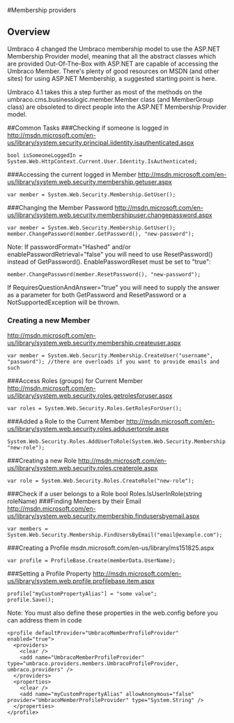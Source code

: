 #Membership providers

<!-- original from http://our.umbraco.org/wiki/how-tos/membership-providers -->

## Overview

Umbraco 4 changed the Umbraco membership model to use the ASP.NET Membership Provider model, meaning that all the abstract classes which are provided Out-Of-The-Box with ASP.NET are capable of accessing the Umbraco Member. There's plenty of good resources on MSDN (and other sites) for using ASP.NET Membership, a suggested starting point is here.

Umbraco 4.1 takes this a step further as most of the methods on the umbraco.cms.businesslogic.member.Member class (and MemberGroup class) are obsoleted to direct people into the ASP.NET Membership Provider model.

##Common Tasks
###Checking if someone is logged in
http://msdn.microsoft.com/en-us/library/system.security.principal.iidentity.isauthenticated.aspx

    bool isSomeoneLoggedIn = System.Web.HttpContext.Current.User.Identity.IsAuthenticated; 
###Accessing the current logged in Member
http://msdn.microsoft.com/en-us/library/system.web.security.membership.getuser.aspx

    var member = System.Web.Security.Membership.GetUser(); 
###Changing the Member Password
http://msdn.microsoft.com/en-us/library/system.web.security.membershipuser.changepassword.aspx

    var member = System.Web.Security.Membership.GetUser();
    member.ChangePassword(member.GetPassword(), "new-password"); 

Note: If passwordFormat="Hashed" and/or enablePasswordRetrieval="false" you will need to use ResetPassword() instead of GetPassword(). EnablePasswordReset must be set to "true":

    member.ChangePassword(member.ResetPassword(), "new-password"); 
If  RequiresQuestionAndAnswer="true" you will need to supply the answer as a parameter for both GetPassword and ResetPassword or a NotSupportedException will be thrown.

### Creating a new Member
http://msdn.microsoft.com/en-us/library/system.web.security.membership.createuser.aspx

    var member = System.Web.Security.Membership.CreateUser("username", "password"); //there are overloads if you want to provide emails and such 
###Access Roles (groups) for Current Member
http://msdn.microsoft.com/en-us/library/system.web.security.roles.getrolesforuser.aspx

    var roles = System.Web.Security.Roles.GetRolesForUser();  
###Added a Role to the Current Member
http://msdn.microsoft.com/en-us/library/system.web.security.roles.addusertorole.aspx

    System.Web.Security.Roles.AddUserToRole(System.Web.Security.Membership.GetUser().UserName, "new-role"); 
###Creating a new Role
http://msdn.microsoft.com/en-us/library/system.web.security.roles.createrole.aspx

    var role = System.Web.Security.Roles.CreateRole("new-role");
###Check if a user belongs to a Role
bool Roles.IsUserInRole(string roleName)
###Finding Members by their Email
http://msdn.microsoft.com/en-us/library/system.web.security.membership.findusersbyemail.aspx

    var members = System.Web.Security.Membership.FindUsersByEmail("email@example.com"); 
###Creating a Profile
msdn.microsoft.com/en-us/library/ms151825.aspx

    var profile = ProfileBase.Create(memberData.UserName); 
###Setting a Profile Property
http://msdn.microsoft.com/en-us/library/system.web.profile.profilebase.item.aspx

    profile["myCustomPropertyAlias"] = "some value";
    profile.Save();

Note: You must also define these properties in the web.config before you can address them in code

    <profile defaultProvider="UmbracoMemberProfileProvider" enabled="true">
      <providers>
        <clear />
        <add name="UmbracoMemberProfileProvider" type="umbraco.providers.members.UmbracoProfileProvider, umbraco.providers" />
      </providers>
      <properties>
        <clear />
        <add name="myCustomPropertyAlias" allowAnonymous="false" provider="UmbracoMemberProfileProvider" type="System.String" />
      </properties>
    </profile>
